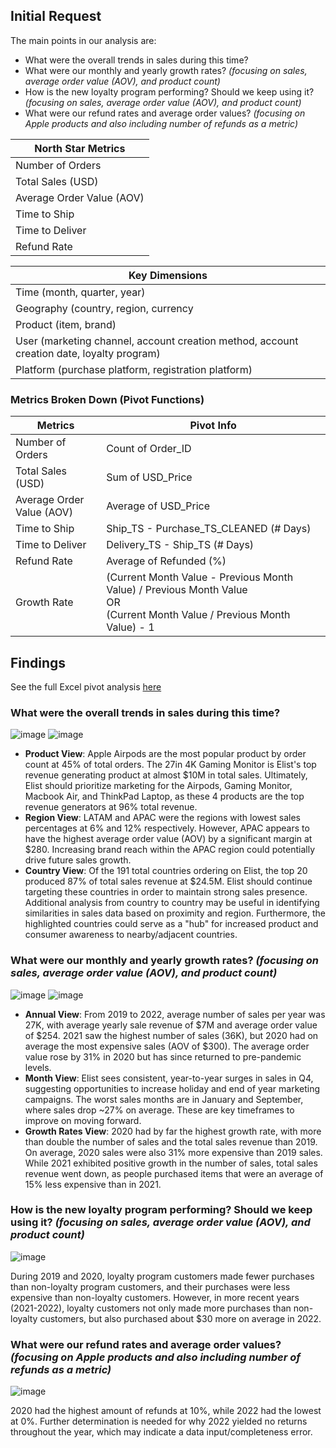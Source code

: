 ## Initial Request

The main points in our analysis are:
- What were the overall trends in sales during this time?
- What were our monthly and yearly growth rates? *(focusing on sales, average order value (AOV), and product count)*
- How is the new loyalty program performing? Should we keep using it? *(focusing on sales, average order value (AOV), and product count)*
- What were our refund rates and average order values? *(focusing on Apple products and also including number of refunds as a metric)*

| North Star Metrics  |
|---|
| Number of Orders |
| Total Sales (USD)  |
| Average Order Value (AOV) |
| Time to Ship |
| Time to Deliver |
| Refund Rate |

| Key Dimensions | 
|---|
| Time (month, quarter, year) |
|  Geography (country, region, currency |
| Product (item, brand) |
| User (marketing channel, account creation method, account creation date, loyalty program) |
| Platform (purchase platform, registration platform) |

### Metrics Broken Down (Pivot Functions)
| Metrics | Pivot Info |
|---|---|
| Number of Orders | Count of Order_ID |
| Total Sales (USD)  | Sum of USD_Price |
| Average Order Value (AOV) | Average of USD_Price | 
| Time to Ship | Ship_TS - Purchase_TS_CLEANED (# Days) |
| Time to Deliver | Delivery_TS - Ship_TS (# Days) |
| Refund Rate | Average of Refunded (%) |
| Growth Rate | (Current Month Value - Previous Month Value) / Previous Month Value <br> OR <br> (Current Month Value / Previous Month Value) - 1 |

## Findings

See the full Excel pivot analysis [here](https://github.com/ericli0208/elist_customer_analysis/blob/main/elist_analysis/elist_analysis.xlsx)
### What were the overall trends in sales during this time? 
![image](https://github.com/user-attachments/assets/1611fe9f-ed65-40b8-9f18-89cc310b4c13)
![image](https://github.com/user-attachments/assets/7019f634-0505-43ba-afbd-33d6e395aa36)

- **Product View**: Apple Airpods are the most popular product by order count at 45% of total orders. The 27in 4K Gaming Monitor is Elist's top revenue generating product at almost $10M in total sales. Ultimately, Elist should prioritize marketing for the Airpods, Gaming Monitor, Macbook Air, and ThinkPad Laptop, as these 4 products are the top revenue generators at 96% total revenue.
- **Region View**: LATAM and APAC were the regions with lowest sales percentages at 6% and 12% respectively. However, APAC appears to have the highest average order value (AOV) by a significant margin at $280. Increasing brand reach within the APAC region could potentially drive future sales growth. 
- **Country View**: Of the 191 total countries ordering on Elist, the top 20 produced 87% of total sales revenue at $24.5M. Elist should continue targeting these countries in order to maintain strong sales presence. Additional analysis from country to country may be useful in identifying similarities in sales data based on proximity and region. Furthermore, the highlighted countries could serve as a "hub" for increased product and consumer awareness to nearby/adjacent countries.

### What were our monthly and yearly growth rates? *(focusing on sales, average order value (AOV), and product count)*
![image](https://github.com/user-attachments/assets/d5bd2c9d-86b8-487e-92dc-7796982a62fa)
![image](https://github.com/user-attachments/assets/b7f7bc8b-31bf-4ce5-854e-e15c6d80b906)
- **Annual View**: From 2019 to 2022, average number of sales per year was 27K, with average yearly sale revenue of $7M and average order value of $254. 2021 saw the highest number of sales (36K), but 2020 had on average the most expensive sales (AOV of $300). The average order value rose by 31% in 2020 but has since returned to pre-pandemic levels.
- **Month View**: Elist sees consistent, year-to-year surges in sales in Q4, suggesting opportunities to increase holiday and end of year marketing campaigns. The worst sales months are in January and September, where sales drop ~27% on average. These are key timeframes to improve on moving forward. 
- **Growth Rates View**: 2020 had by far the highest growth rate, with more than double the number of sales and the total sales revenue than 2019. On average, 2020 sales were also 31% more expensive than 2019 sales. While 2021 exhibited positive growth in the number of sales, total sales revenue went down, as people purchased items that were an average of 15% less expensive than in 2021.
  
### How is the new loyalty program performing? Should we keep using it? *(focusing on sales, average order value (AOV), and product count)*
![image](https://github.com/user-attachments/assets/2c8dc258-ae61-427b-a025-a31d113fc6c4)

During 2019 and 2020, loyalty program customers made fewer purchases than non-loyalty program customers, and their purchases were less expensive than non-loyalty customers. However, in more recent years (2021-2022), loyalty customers not only made more purchases than non-loyalty customers, but also purchased about $30 more on average in 2022. 

### What were our refund rates and average order values? *(focusing on Apple products and also including number of refunds as a metric)*
![image](https://github.com/user-attachments/assets/73332417-5e14-4ec1-8955-31b5506764f5)

2020 had the highest amount of refunds at 10%, while 2022 had the lowest at 0%. Further determination is needed for why 2022 yielded no returns throughout the year, which may indicate a data input/completeness error. 

